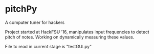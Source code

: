 # pitchPy
A computer tuner for hackers

Project started at HackFSU '16, manipulates input frequencies to detect pitch of notes. Working on dynamically measuring these values.

File to read in current stage is "testGUI.py"
